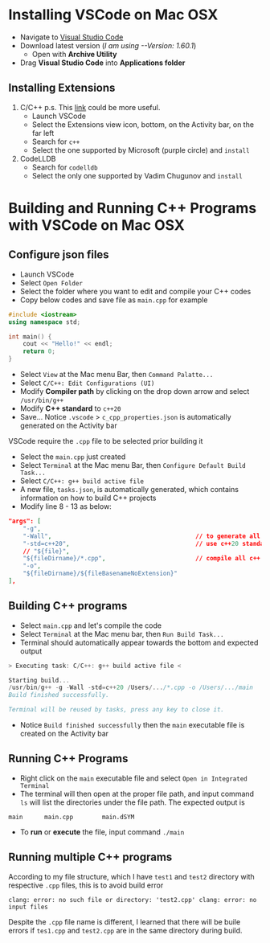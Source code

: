 # Installing VSCode on Mac OSX

- Navigate to [Visual Studio Code](https://code.visualstudio.com/)
- Download latest version (*I am using --Version: 1.60.1*)
    - Open with **Archive Utility**
- Drag **Visual Studio Code** into **Applications folder**

## Installing Extensions

1. C/C++
    p.s. This [link](https://code.visualstudio.com/docs/languages/cpp#_install-the-extension) could be more useful.
    - Launch VSCode
    - Select the Extensions view icon, bottom, on the Activity bar, on the far left
    - Search for `c++`
    - Select the one supported by Microsoft (purple circle) and `install`
2. CodeLLDB
    - Search for `codelldb`
    - Select the only one supported by Vadim Chugunov and `install`

# Building and Running C++ Programs with VSCode on Mac OSX

## Configure json files
- Launch VSCode
- Select `Open Folder` 
- Select the folder where you want to edit and compile your C++ codes
- Copy below codes and save file as `main.cpp` for example

```c++
#include <iostream>
using namespace std;

int main() {
    cout << "Hello!" << endl;
    return 0;
}
```

- Select `View` at the Mac menu Bar, then `Command Palatte...`
- Select `C/C++: Edit Configurations (UI)`
- Modify **Compiler path** by clicking on the drop down arrow and select `/usr/bin/g++`
- Modify **C++ standard** to `c++20`
- Save... Notice `.vscode` > `c_cpp_properties.json` is automatically generated on the Activity bar

VSCode require the `.cpp` file to be selected prior building it

- Select the `main.cpp` just created
- Select `Terminal` at the Mac menu Bar, then `Configure Default Build Task...`
- Select `C/C++: g++ build active file`
- A new file, `tasks.json`, is automatically generated, which contains information on how to build C++ projects
- Modify line 8 - 13 as below:

```json
"args": [
	"-g",
	"-Wall",										// to generate all warnings
	"-std=c++20",									// use c++20 standard
	// "${file}",
	"${fileDirname}/*.cpp",							// compile all c++ files
	"-o",
	"${fileDirname}/${fileBasenameNoExtension}"
],
```

## Building C++ programs

- Select `main.cpp` and let's compile the code
- Select `Terminal` at the Mac menu bar, then `Run Build Task...`
- Terminal should automatically appear towards the bottom and expected output 

```c++
> Executing task: C/C++: g++ build active file <

Starting build...
/usr/bin/g++ -g -Wall -std=c++20 /Users/.../*.cpp -o /Users/.../main
Build finished successfully.

Terminal will be reused by tasks, press any key to close it.
```

- Notice `Build finished successfully` then the `main` executable file is created on the Activity bar

## Running C++ Programs

- Right click on the `main` executable file and select `Open in Integrated Terminal`
- The terminal will then open at the proper file path, and input command `ls` will list the directories under the file path. The expected output is

```
main      main.cpp        main.dSYM
```

- To **run** or **execute** the file, input command `./main`

## Running multiple C++ programs
According to my file structure, which I have `test1` and `test2` directory with respective `.cpp` files, this is to avoid build error 

``
clang: error: no such file or directory: 'test2.cpp'
clang: error: no input files
``

Despite the `.cpp` file name is different, I learned that there will be buile errors if `tes1.cpp` and `test2.cpp` are in the same directory during build.